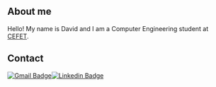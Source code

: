 ## About me
Hello! My name is David and I am a Computer Engineering student at [CEFET](http://www.cefet-rj.br/index.php).

## Contact
[![Gmail Badge](https://img.shields.io/badge/-Gmail-c14438?style=flat-square&logo=Gmail&logoColor=white&link=mailto:mixdeers@gmail.com)](mailto:davidmoreirajacinto2012@gmail.com)[![Linkedin Badge](https://img.shields.io/badge/-liuxunzhuo-blue?style=flat-square&logo=Linkedin&logoColor=white&link=https://www.linkedin.com/in/bitliu/)](https://www.linkedin.com/in/david-moreira-19066a20a/) 
